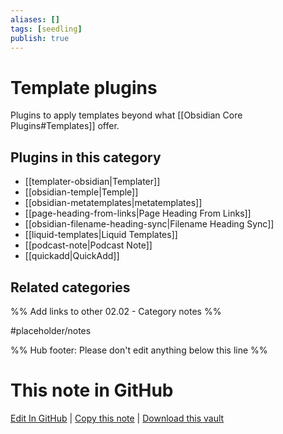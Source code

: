 ```yaml
---
aliases: []
tags: [seedling]
publish: true
---
```


# Template plugins

Plugins to apply templates beyond what [[Obsidian Core Plugins#Templates]] offer.

## Plugins in this category

- [[templater-obsidian|Templater]]
- [[obsidian-temple|Temple]]
- [[obsidian-metatemplates|metatemplates]]
- [[page-heading-from-links|Page Heading From Links]]
- [[obsidian-filename-heading-sync|Filename Heading Sync]]
- [[liquid-templates|Liquid Templates]]
- [[podcast-note|Podcast Note]]
- [[quickadd|QuickAdd]]

## Related categories

%% Add links to other 02.02 - Category notes %%

#placeholder/notes

%% Hub footer: Please don't edit anything below this line %%

# This note in GitHub

<span class="git-footer">[Edit In GitHub](https://github.dev/obsidian-community/obsidian-hub/blob/main/02%20-%20Community%20Expansions/02.01%20Plugins%20by%20Category/Template%20plugins.md "git-hub-edit-note") | [Copy this note](https://raw.githubusercontent.com/obsidian-community/obsidian-hub/main/02%20-%20Community%20Expansions/02.01%20Plugins%20by%20Category/Template%20plugins.md "git-hub-copy-note") | [Download this vault](https://github.com/obsidian-community/obsidian-hub/archive/refs/heads/main.zip "git-hub-download-vault") </span>
